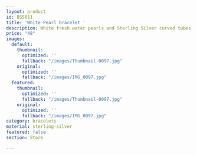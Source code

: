 ```yaml
---
layout: product
id: BSS011
title: 'White Pearl bracelet '
description: White fresh water pearls and Sterling Silver curved tubes.
price: "48"
images:
  default:
    thumbnail:
      optimized: ''
      fallback: "/images/Thumbnail-0097.jpg"
    original:
      optimized: ''
      fallback: "/images/IMG_0097.jpg"
  featured:
    thumbnail:
      optimized: ''
      fallback: "/images/Thumbnail-0097.jpg"
    original:
      optimized: ''
      fallback: "/images/IMG_0097.jpg"
category: bracelets
material: sterling-silver
featured: false
section: Store

---
```

